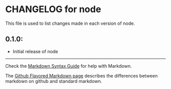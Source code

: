 # CHANGELOG for node

This file is used to list changes made in each version of node.

## 0.1.0:

* Initial release of node

- - -
Check the [Markdown Syntax Guide](http://daringfireball.net/projects/markdown/syntax) for help with Markdown.

The [Github Flavored Markdown page](http://github.github.com/github-flavored-markdown/) describes the differences between markdown on github and standard markdown.
